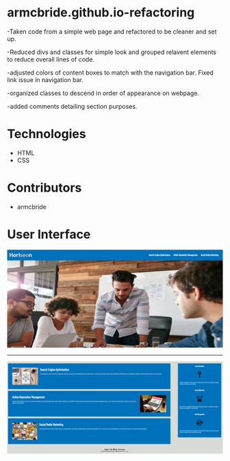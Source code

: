 # armcbride.github.io-refactoring

-Taken code from a simple web page and refactored to be cleaner and set up.

-Reduced divs and classes for simple look and grouped relavent elements to reduce overall lines of code.

-adjusted colors of content boxes to match with the navigation bar. Fixed link issue in navigation bar.

-organized classes to descend in order of appearance on webpage.

-added comments detailing section purposes.

# Technologies
- HTML
- CSS

# Contributors
- armcbride

# User Interface 
<img src="./images/refactoring-screenshot1.png">
<hr>
<img src="./images/refactoring-screenshot2.png">
